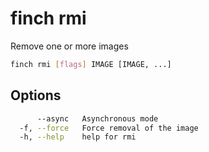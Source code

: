 # finch rmi

Remove one or more images

```bash
finch rmi [flags] IMAGE [IMAGE, ...]
```

## Options

```bash
      --async   Asynchronous mode
  -f, --force   Force removal of the image
  -h, --help    help for rmi
```
